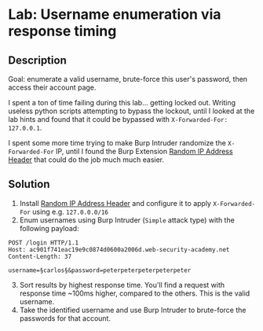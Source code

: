 # Lab: Username enumeration via response timing
## Description
Goal: enumerate a valid username, brute-force this user's password, then access their account page.

I spent a ton of time failing during this lab... getting locked out. Writing useless python scripts attempting to bypass the lockout, until I looked at the lab hints and found that it could be bypassed with `X-Forwarded-For: 127.0.0.1`.

I spent some more time trying to make Burp Intruder randomize the `X-Forwarded-For` IP, until I found the Burp Extension [Random IP Address Header](https://portswigger.net/bappstore/3a656c1be14148c6bf95642af42eb854) that could do the job much much easier.

## Solution
1. Install [Random IP Address Header](https://portswigger.net/bappstore/3a656c1be14148c6bf95642af42eb854) and configure it to apply `X-Forwarded-For` using e.g. `127.0.0.0/16`
2. Enum usernames using Burp Intruder (`Simple` attack type) with the following payload:
```
POST /login HTTP/1.1
Host: ac901f741eac19e9c0874d0600a2006d.web-security-academy.net
Content-Length: 37

username=§carlos§&password=peterpeterpeterpeterpeter
```
3. Sort results by highest response time. You'll find a request with response time ~100ms higher, compared to the others. This is the valid username.
4. Take the identified username and use Burp Intruder to brute-force the passwords for that account.



